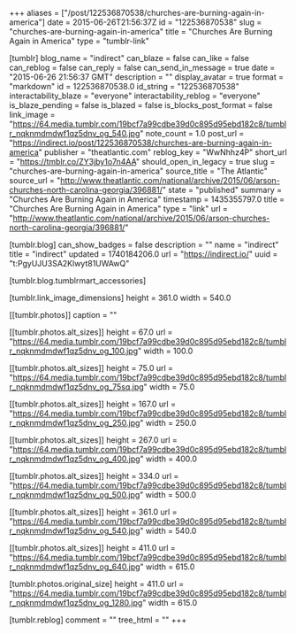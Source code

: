 +++
aliases = ["/post/122536870538/churches-are-burning-again-in-america"]
date = 2015-06-26T21:56:37Z
id = "122536870538"
slug = "churches-are-burning-again-in-america"
title = "Churches Are Burning Again in America"
type = "tumblr-link"

[tumblr]
blog_name = "indirect"
can_blaze = false
can_like = false
can_reblog = false
can_reply = false
can_send_in_message = true
date = "2015-06-26 21:56:37 GMT"
description = ""
display_avatar = true
format = "markdown"
id = 122536870538.0
id_string = "122536870538"
interactability_blaze = "everyone"
interactability_reblog = "everyone"
is_blaze_pending = false
is_blazed = false
is_blocks_post_format = false
link_image = "https://64.media.tumblr.com/19bcf7a99cdbe39d0c895d95ebd182c8/tumblr_nqknmdmdwf1qz5dnv_og_540.jpg"
note_count = 1.0
post_url = "https://indirect.io/post/122536870538/churches-are-burning-again-in-america"
publisher = "theatlantic.com"
reblog_key = "WwNhhz4P"
short_url = "https://tmblr.co/ZY3jby1o7n4AA"
should_open_in_legacy = true
slug = "churches-are-burning-again-in-america"
source_title = "The Atlantic"
source_url = "http://www.theatlantic.com/national/archive/2015/06/arson-churches-north-carolina-georgia/396881/"
state = "published"
summary = "Churches Are Burning Again in America"
timestamp = 1435355797.0
title = "Churches Are Burning Again in America"
type = "link"
url = "http://www.theatlantic.com/national/archive/2015/06/arson-churches-north-carolina-georgia/396881/"

[tumblr.blog]
can_show_badges = false
description = ""
name = "indirect"
title = "indirect"
updated = 1740184206.0
url = "https://indirect.io/"
uuid = "t:PgyUJU3SA2Klwyt81UWAwQ"

[tumblr.blog.tumblrmart_accessories]

[tumblr.link_image_dimensions]
height = 361.0
width = 540.0

[[tumblr.photos]]
caption = ""

[[tumblr.photos.alt_sizes]]
height = 67.0
url = "https://64.media.tumblr.com/19bcf7a99cdbe39d0c895d95ebd182c8/tumblr_nqknmdmdwf1qz5dnv_og_100.jpg"
width = 100.0

[[tumblr.photos.alt_sizes]]
height = 75.0
url = "https://64.media.tumblr.com/19bcf7a99cdbe39d0c895d95ebd182c8/tumblr_nqknmdmdwf1qz5dnv_og_75sq.jpg"
width = 75.0

[[tumblr.photos.alt_sizes]]
height = 167.0
url = "https://64.media.tumblr.com/19bcf7a99cdbe39d0c895d95ebd182c8/tumblr_nqknmdmdwf1qz5dnv_og_250.jpg"
width = 250.0

[[tumblr.photos.alt_sizes]]
height = 267.0
url = "https://64.media.tumblr.com/19bcf7a99cdbe39d0c895d95ebd182c8/tumblr_nqknmdmdwf1qz5dnv_og_400.jpg"
width = 400.0

[[tumblr.photos.alt_sizes]]
height = 334.0
url = "https://64.media.tumblr.com/19bcf7a99cdbe39d0c895d95ebd182c8/tumblr_nqknmdmdwf1qz5dnv_og_500.jpg"
width = 500.0

[[tumblr.photos.alt_sizes]]
height = 361.0
url = "https://64.media.tumblr.com/19bcf7a99cdbe39d0c895d95ebd182c8/tumblr_nqknmdmdwf1qz5dnv_og_540.jpg"
width = 540.0

[[tumblr.photos.alt_sizes]]
height = 411.0
url = "https://64.media.tumblr.com/19bcf7a99cdbe39d0c895d95ebd182c8/tumblr_nqknmdmdwf1qz5dnv_og_640.jpg"
width = 615.0

[tumblr.photos.original_size]
height = 411.0
url = "https://64.media.tumblr.com/19bcf7a99cdbe39d0c895d95ebd182c8/tumblr_nqknmdmdwf1qz5dnv_og_1280.jpg"
width = 615.0

[tumblr.reblog]
comment = ""
tree_html = ""
+++
